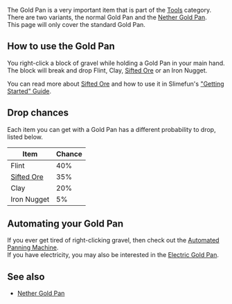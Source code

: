 The Gold Pan is a very important item that is part of the [Tools](https://github.com/Slimefun/Slimefun4/wiki/Tools) category.
There are two variants, the normal Gold Pan and the [Nether Gold Pan](https://github.com/Slimefun/Slimefun4/wiki/Nether-Gold-Pan).<br>
This page will only cover the standard Gold Pan.

## How to use the Gold Pan
You right-click a block of gravel while holding a Gold Pan in your main hand.<br>
The block will break and drop Flint, Clay, [Sifted Ore](https://github.com/Slimefun/Slimefun4/wiki/Sifted-Ore) or an Iron Nugget.

You can read more about [Sifted Ore](https://github.com/Slimefun/Slimefun4/wiki/Sifted-Ore) and how to use it in Slimefun's ["Getting Started" Guide](https://github.com/Slimefun/Slimefun4/wiki/Getting-Started).

## Drop chances
Each item you can get with a Gold Pan has a different probability to drop, listed below.

| Item | Chance |
| ---- | ------ |
| Flint | 40% |
| [Sifted Ore](https://github.com/Slimefun/Slimefun4/wiki/Sifted-Ore) | 35% |
| Clay | 20% |
| Iron Nugget | 5% |

## Automating your Gold Pan
If you ever get tired of right-clicking gravel, then check out the [Automated Panning Machine](https://github.com/Slimefun/Slimefun4/wiki/Automated-Panning-Machine).<br>
If you have electricity, you may also be interested in the [Electric Gold Pan](https://github.com/Slimefun/Slimefun4/wiki/Electric-Gold-Pan).

## See also
* [Nether Gold Pan](https://github.com/Slimefun/Slimefun4/wiki/Nether-Gold-Pan)
